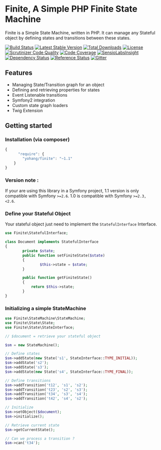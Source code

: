 Finite, A Simple PHP Finite State Machine
=========================================

Finite is a Simple State Machine, written in PHP. It can manage any Stateful object by defining states and transitions between these states.

[![Build Status](https://travis-ci.org/yohang/Finite.svg?branch=master)](https://travis-ci.org/yohang/Finite)
[![Latest Stable Version](https://poser.pugx.org/yohang/finite/v/stable.png)](https://packagist.org/packages/yohang/finite)
[![Total Downloads](https://poser.pugx.org/yohang/finite/downloads.png)](https://packagist.org/packages/yohang/finite)
[![License](https://poser.pugx.org/yohang/finite/license.png)](https://packagist.org/packages/yohang/finite)
[![Scrutinizer Code Quality](https://scrutinizer-ci.com/g/yohang/Finite/badges/quality-score.png?s=d6b74d46e3e3f66431270ec39204d98764cb12cb)](https://scrutinizer-ci.com/g/yohang/Finite/)
[![Code Coverage](https://scrutinizer-ci.com/g/yohang/Finite/badges/coverage.png?s=e1399f90a2ea42f4973e8bd79056540ff8de0ce4)](https://scrutinizer-ci.com/g/yohang/Finite/)
[![SensioLabsInsight](https://insight.sensiolabs.com/projects/394f3a8e-e6c5-4102-8979-d389db2d0293/mini.png)](https://insight.sensiolabs.com/projects/394f3a8e-e6c5-4102-8979-d389db2d0293)
[![Dependency Status](https://www.versioneye.com/php/yohang:finite/1.0.3/badge.svg)](https://www.versioneye.com/php/yohang:finite/1.0.3)
[![Reference Status](https://www.versioneye.com/php/yohang:finite/reference_badge.svg?style=flat)](https://www.versioneye.com/php/yohang:finite/references)
[![Gitter](https://badges.gitter.im/Join%20Chat.svg)](https://gitter.im/yohang/Finite?utm_source=badge&utm_medium=badge&utm_campaign=pr-badge)

Features
--------

* Managing State/Transition graph for an object
* Defining and retrieving properties for states
* Event Listenable transitions
* Symfony2 integration
* Custom state graph loaders
* Twig Extension

Getting started
---------------

### Installation (via composer)
```js
{
      "require": {
        "yohang/finite": "~1.1"
    }
}
```

### Version note :

If your are using this library in a Symfony project, 1.1 version is only compatible with Symfony `>=2.6`.
1.0 is compatible with Symfony `>=2.3, <2.6`.

### Define your Stateful Object
Your stateful object just need to implement the `StatefulInterface` Interface.

```php
use Finite\StatefulInterface;

class Document implements StatefulInterface
{
        private $state;
        public function setFiniteState($state)
        {
                $this->state = $state;
        }

        public function getFiniteState()
        {
            return $this->state;
        }
}
```

### Initializing a simple StateMachine

```php
use Finite\StateMachine\StateMachine;
use Finite\State\State;
use Finite\State\StateInterface;

// $document = retrieve your stateful object

$sm = new StateMachine();

// Define states
$sm->addState(new State('s1', StateInterface::TYPE_INITIAL));
$sm->addState('s2');
$sm->addState('s3');
$sm->addState(new State('s4', StateInterface::TYPE_FINAL));

// Define transitions
$sm->addTransition('t12', 's1', 's2');
$sm->addTransition('t23', 's2', 's3');
$sm->addTransition('t34', 's3', 's4');
$sm->addTransition('t42', 's4', 's2');

// Initialize
$sm->setObject($document);
$sm->initialize();

// Retrieve current state
$sm->getCurrentState();

// Can we process a transition ?
$sm->can('t34');

```

